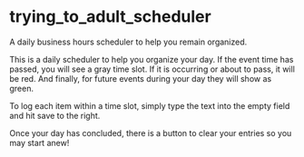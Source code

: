 # trying_to_adult_scheduler
A daily business hours scheduler to help you remain organized.

This is a daily scheduler to help you organize your day. If the event time has passed, you will see a gray time slot. If it is occurring or about to pass, it will be red. And finally, for future events during your day they will show as green. 

To log each item within a time slot, simply type the text into the empty field and hit save to the right.

Once your day has concluded, there is a button to clear your entries so you may start anew!

